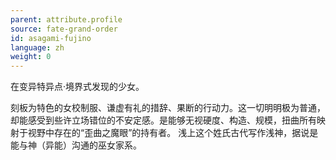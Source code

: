 ```yaml
---
parent: attribute.profile
source: fate-grand-order
id: asagami-fujino
language: zh
weight: 0
---
```


在变异特异点·境界式发现的少女。

刻板为特色的女校制服、谦虚有礼的措辞、果断的行动力。这一切明明极为普通，却能感受到些许立场错位的不安定感。是能够无视硬度、构造、规模，扭曲所有映射于视野中存在的“歪曲之魔眼”的持有者。
浅上这个姓氏古代写作浅神，据说是能与神（异能）沟通的巫女家系。
